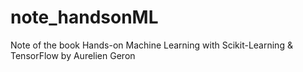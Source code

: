 # note_handsonML
Note of the book Hands-on Machine Learning with Scikit-Learning &amp; TensorFlow by Aurelien Geron
